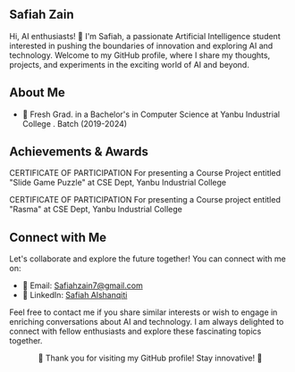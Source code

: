 ## Safiah Zain
Hi, AI enthusiasts! 👋 I'm Safiah, a passionate Artificial Intelligence student interested in pushing the boundaries of innovation and exploring AI and technology. Welcome to my GitHub profile, where I share my thoughts, projects, and experiments in the exciting world of AI and beyond.
 ## About Me

- 🧠 Fresh Grad. in a Bachelor's in Computer Science
 at  Yanbu Industrial College
. Batch (2019-2024) 

## Achievements & Awards

CERTIFICATE OF PARTICIPATION For presenting a Course Project entitled "Slide Game Puzzle" at CSE Dept, Yanbu Industrial College

CERTIFICATE OF PARTICIPATION For presenting a Course project entitled "Rasma" at CSE Dept, Yanbu Industrial College

## Connect with Me

Let's collaborate and explore the future together! You can connect with me on:

- 📧 Email: [Safiahzain7@gmail.com](mailto:aSafiahzain7@gmail.com)
- 💼 LinkedIn: [Safiah Alshanqiti](https://www.linkedin.com/in/safiah-alshanqiti)

Feel free to contact me if you share similar interests or wish to engage in enriching conversations about AI and technology. I am always delighted to connect with fellow enthusiasts and explore these fascinating topics together.

<!-- Footer -->

<p align="center">
  🌟 Thank you for visiting my GitHub profile! Stay innovative! 🌟
</p>
